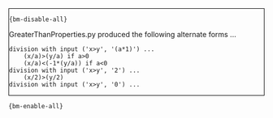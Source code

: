 <div style="border:1px solid black;">

`{bm-disable-all}`

GreaterThanProperties.py produced the following alternate forms ...

```
division with input ('x>y', '(a*1)') ...
    (x/a)>(y/a) if a>0
    (x/a)<(-1*(y/a)) if a<0
division with input ('x>y', '2') ...
    (x/2)>(y/2)
division with input ('x>y', '0') ...
```

</div>

`{bm-enable-all}`


